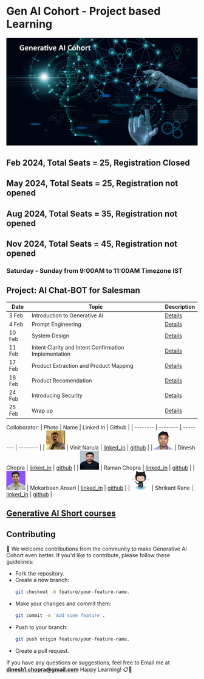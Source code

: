 # Gen AI Cohort - Project based Learning

![Gen AI](images/generative_AI.jpg)

## Feb 2024, Total Seats = 25, Registration Closed
## May 2024, Total Seats = 25, Registration not opened
## Aug 2024, Total Seats = 35, Registration not opened
## Nov 2024, Total Seats = 45, Registration not opened

### Saturday - Sunday from 9:00AM to 11:00AM Timezone IST

## Project: AI Chat-BOT for Salesman

|  Date | Topic | Description |
| -------- | -------- | -------- |
| 3 Feb | Introduction to Generative AI | [Details](./2024/feb/1_intro_to_generative_ai.md) |
| 4 Feb | Prompt Engineering | [Details](./2024/feb/2_prompt_engineering.md) |
| 10 Feb | System Design | [Details](./2024/feb/3_system_design.md) |
| 11 Feb | Intent Clarity and Intent Confirmation Implementation | [Details](./2024/feb/4_ai_chat_boat_part_1.md) |
| 17 Feb | Product Extraction and Product Mapping | [Details](./2024/feb/5_ai_chat_boat_part_2.md) |
| 18 Feb | Product Recomendation | [Details](./2024/feb/6_ai_chat_boat_part_3.md) |
| 24 Feb | Introducing Security | [Details](./2024/feb/7_ai_chat_boat_part_4.md) |
| 25 Feb | Wrap up | [Details](./2024/feb/8_wrap_up.md) |

Colloborator: 
|  Photo | Name | Linked In | Github |
| -------- | -------- | -------- | -------- |
| <img src="./2024/feb/images/vinit.jpg" alt="Vinit Narula" width="50" height="50"/> | Vinit Narula | [linked_in](https://www.linkedin.com/in/vinitnarula/) | [github](https://github.com/vinit-narula) |
| <img src="./2024/feb/images/dinesh_photo.jpg" alt="Dinesh Chopra" width="50" height="50"/> | Dinesh Chopra | [linked_in](https://www.linkedin.com/in/dinesh-chopra/) | [github](https://github.com/DineshChopra) |
| <img src="./2024/feb/images/raman_photo.jpg" alt="Dinesh Chopra" width="50" height="50" /> | Raman Chopra | [linked_in](https://www.linkedin.com/in/raman-chopra/) | [github](https://github.com/rmnchopra91) |
| <img src="./2024/feb/images/ansari_photo.png" alt="TBD" width="50" height="50" /> | Mokarbeen Ansari | [linked_in](https://www.linkedin.com/in/mokarbeenansari/) | [github]() |
| <img src="./2024/feb/images/icon.png" alt="TBD" width="50" height="50" /> | Shrikant Rane | [linked_in](https://www.linkedin.com/in/shrikant-rane1806/) | [github]() |

## [Generative AI Short courses](https://www.deeplearning.ai/short-courses/)

<h2>Contributing</h2>
🤝 We welcome contributions from the community to make Generative AI Cohort even better. If you'd like to contribute, please follow these guidelines:
<ul>
<li>
Fork the repository.
<li>
Create a new branch:

```bash
git checkout -b feature/your-feature-name. 
```

<li>
Make your changes and commit them: 

```bash
git commit -m 'Add some feature'.
```
<li>
Push to your branch:

```bash 
git push origin feature/your-feature-name.
```
<li>
Create a pull request.
</ul>

If you have any questions or suggestions, feel free to Email me at <b>dinesh1.chopra@gmail.com</b> Happy Learning! 📋🚀<br>
